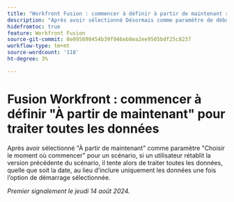```yaml
---
title: "Workfront Fusion : commencer à définir à partir de maintenant sur le traitement de toutes les données"
description: "Après avoir sélectionné Désormais comme paramètre de début pour un scénario, si un utilisateur rétablit la version précédente du scénario, il tente alors de traiter toutes les données, indépendamment de la date, au lieu de n’inclure que les données une fois l’option de début sélectionnée."
hidefromtoc: true
feature: Workfront Fusion
source-git-commit: 8e095890454b39f046eb8ea2ee9505bdf25c8237
workflow-type: tm+mt
source-wordcount: '118'
ht-degree: 3%

---
```



# Fusion Workfront : commencer à définir &quot;À partir de maintenant&quot; pour traiter toutes les données

Après avoir sélectionné &quot;À partir de maintenant&quot; comme paramètre &quot;Choisir le moment où commencer&quot; pour un scénario, si un utilisateur rétablit la version précédente du scénario, il tente alors de traiter toutes les données, quelle que soit la date, au lieu d’inclure uniquement les données une fois l’option de démarrage sélectionnée.

_Premier signalement le jeudi 14 août 2024._

